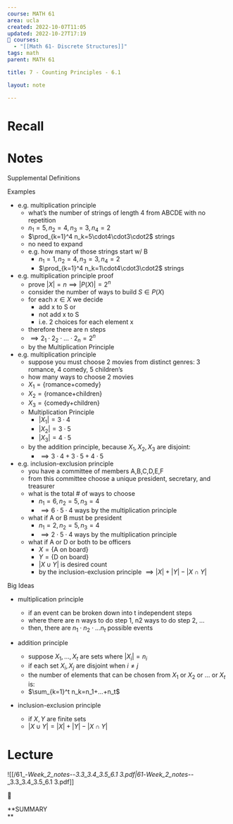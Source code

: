 ```yaml
---
course: MATH 61
area: ucla
created: 2022-10-07T11:05
updated: 2022-10-27T17:19
📕 courses:
  - "[[Math 61- Discrete Structures]]"
tags: math
parent: MATH 61

title: 7 - Counting Principles - 6.1

layout: note

---
```

# Recall

# Notes

Supplemental Definitions

Examples

- e.g. multiplication principle
    - what’s the number of strings of length 4 from ABCDE with no repetition
    - $n_1=5,n_2=4,n_3=3,n_4=2$﻿
    - $\prod_{k=1}^4 n_k=5\cdot4\cdot3\cdot2$﻿ strings
    - no need to expand
    - e.g. how many of those strings start w/ B
        - $n_1=1,n_2=4,n_3=3,n_4=2$﻿
        - $\prod_{k=1}^4 n_k=1\cdot4\cdot3\cdot2$﻿ strings
- e.g. multiplication principle proof
    - prove $|X|=n\implies |P(X)|=2^n$﻿
    - consider the number of ways to build $S\in P(X)$﻿
    - for each $x\in X$﻿ we decide
        - add x to S or
        - not add x to S
        - i.e. 2 choices for each element x
    - therefore there are n steps
    - $\implies 2_1\cdot2_2\cdot...\cdot2_n=2^n$﻿
    - by the Multiplication Principle
- e.g. multiplication principle
    - suppose you must choose 2 movies from distinct genres: 3 romance, 4 comedy, 5 children’s
    - how many ways to choose 2 movies
    - $X_1=\{\text{romance+comedy}\}$﻿
    - $X_2=\{\text{romance+children}\}$﻿
    - $X_3=\{\text{comedy+children}\}$﻿
    - Multiplication Principle
        - $|X_1|=3\cdot4$﻿
        - $|X_2|=3\cdot5$﻿
        - $|X_3|=4\cdot5$﻿
    - by the addition principle, because $X_1,X_2,X_3$﻿ are disjoint:
        - $\implies3\cdot4+3\cdot5+4\cdot5$﻿
- e.g. inclusion-exclusion principle
    - you have a committee of members A,B,C,D,E,F
    - from this committee choose a unique president, secretary, and treasurer
    - what is the total # of ways to choose
        - $n_1=6,n_2=5,n_3=4$﻿
        - $\implies 6\cdot5\cdot4$﻿ ways by the multiplication principle
    - what if A or B must be president
        - $n_1=2,n_2=5,n_3=4$﻿
        - $\implies 2\cdot5\cdot4$﻿ ways by the multiplication principle
    - what if A or D or both to be officers
        - $X=\{\text{A on board}\}$﻿
        - $Y=\{\text{D on board}\}$﻿
        - $|X\cup Y|$﻿ is desired count
        - by the inclusion-exclusion principle $\implies |X|+|Y|-|X\cap Y|$﻿

Big Ideas

- multiplication principle
    - if an event can be broken down into t independent steps
    - where there are n ways to do step 1, n2 ways to do step 2, …
    - then, there are $n_1\cdot n_2 \cdot...n_t$﻿ possible events
- addition principle
    - suppose $X_1,…,X_t$﻿ are sets where $|X_i|=n_i$﻿
    - if each set $X_i,X_j$﻿ are disjoint when $i\neq j$﻿
    - the number of elements that can be chosen from $X_1$﻿ or $X_2$﻿ or … or $X_t$﻿ is:
    - $\sum_{k=1}^t n_k=n_1+...+n_t$﻿
- inclusion-exclusion principle
    
    - if $X,Y$﻿ are finite sets
    - $|X\cup Y|=|X|+|Y|-|X\cap Y|$﻿
    
      
    

# Lecture

![[/61_-_Week_2_notes_--_3.3_3.4_3.5_6.1 3.pdf|61_-_Week_2_notes_--_3.3_3.4_3.5_6.1 3.pdf]]

📌

**SUMMARY  
**